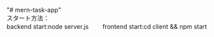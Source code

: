 "# mern-task-app"  
スタート方法：  
backend start:node server.js　　
frontend start:cd client && npm start　　
